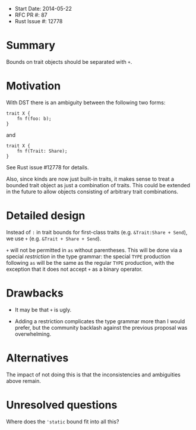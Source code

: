 - Start Date: 2014-05-22
- RFC PR #: 87
- Rust Issue #: 12778

# Summary

Bounds on trait objects should be separated with `+`.

# Motivation

With DST there is an ambiguity between the following two forms:

    trait X {
        fn f(foo: b);
    }


and

    trait X {
        fn f(Trait: Share);
    }

See Rust issue #12778 for details.

Also, since kinds are now just built-in traits, it makes sense to treat a bounded trait object as just a combination of traits. This could be extended in the future to allow objects consisting of arbitrary trait combinations.

# Detailed design

Instead of `:` in trait bounds for first-class traits (e.g. `&Trait:Share + Send`), we use `+` (e.g. `&Trait + Share + Send`).

`+` will not be permitted in `as` without parentheses. This will be done via a special *restriction* in the type grammar: the special `TYPE` production following `as` will be the same as the regular `TYPE` production, with the exception that it does not accept `+` as a binary operator.

# Drawbacks

* It may be that `+` is ugly.

* Adding a restriction complicates the type grammar more than I would prefer, but the community backlash against the previous proposal was overwhelming.

# Alternatives

The impact of not doing this is that the inconsistencies and ambiguities above remain.

# Unresolved questions

Where does the `'static` bound fit into all this?
